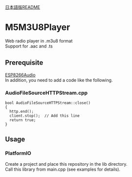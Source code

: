 [日本語版README](./README-jp.md)
# M5M3U8Player  
Web radio player in .m3u8 format  
Support for .aac and .ts  

## Prerequisite 　
[ESP8266Audio](https://github.com/earlephilhower/ESP8266Audio)  
In addition, you need to add a code like the following.  

### AudioFileSourceHTTPStream.cpp  
```
bool AudioFileSourceHTTPStream::close()
{
  http.end();
  client.stop();  // Add this line
  return true;
}
```

## Usage  
### PlatformIO  
Create a project and place this repository in the lib directory.  
Call this library from main.cpp (see examples for details).  
